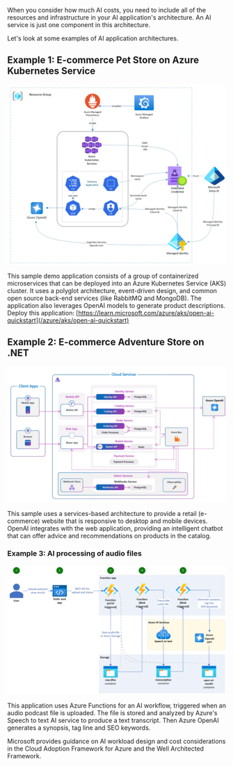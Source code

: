 When you consider how much AI costs, you need to include all of the resources and infrastructure in your AI application's architecture. An AI service is just one component in this architecture. 

Let's look at some examples of AI application architectures.

## Example 1: E-commerce Pet Store on Azure Kubernetes Service

[![A diagram showing the architecture of a pet store application.](../media/ecommerce-pet-store.png)](../media/ecommerce-pet-store-big.png#lightbox)

This sample demo application consists of a group of containerized microservices that can be deployed into an Azure Kubernetes Service (AKS) cluster. It uses a polyglot architecture, event-driven design, and common open source back-end services (like RabbitMQ and MongoDB). The application also leverages OpenAI models to generate product descriptions. <br>Deploy this application: [https://learn.microsoft.com/azure/aks/open-ai-quickstart](/azure/aks/open-ai-quickstart)

## Example 2: E-commerce Adventure Store on .NET

[![A diagram showing the architecture of an ecommerce adventure store.](../media/ecommerce-adventure-store.png)](../media/ecommerce-adventure-store-big.png#lightbox)

This sample uses a services-based architecture to provide a retail (e-commerce) website that is responsive to desktop and mobile devices. OpenAI integrates with the web application, providing an intelligent chatbot that can offer advice and recommendations on products in the catalog.

### Example 3: AI processing of audio files

[![A diagram showing the architecture of an audio processing application.](../media/ai-audio-processing.png)](../media/ai-audio-processing-big.png#lightbox)

This application uses Azure Functions for an AI workflow, triggered when an audio podcast file is uploaded. The file is stored and analyzed by Azure's Speech to text AI service to produce a text transcript. Then Azure OpenAI generates a synopsis, tag line and SEO keywords.

Microsoft provides guidance on AI workload design and cost considerations in the Cloud Adoption Framework for Azure and the Well Architected Framework.
